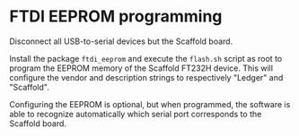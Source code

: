 # FTDI EEPROM programming

Disconnect all USB-to-serial devices but the Scaffold board.

Install the package `ftdi_eeprom` and execute the `flash.sh` script as root to
program the EEPROM memory of the Scaffold FT232H device. This will configure
the vendor and description strings to respectively "Ledger" and "Scaffold".

Configuring the EEPROM is optional, but when programmed, the software is able
to recognize automatically which serial port corresponds to the Scaffold board.
